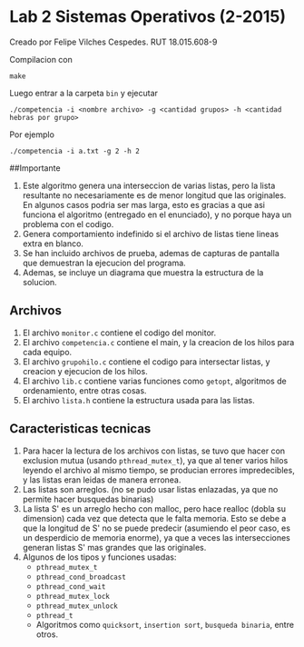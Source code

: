 # Lab 2 Sistemas Operativos (2-2015)

Creado por Felipe Vilches Cespedes.
RUT 18.015.608-9

Compilacion con 
```
make
```
Luego entrar a la carpeta ```bin``` y ejecutar
```
./competencia -i <nombre archivo> -g <cantidad grupos> -h <cantidad hebras por grupo>
```
Por ejemplo
```
./competencia -i a.txt -g 2 -h 2
```

##Importante

1. Este algoritmo genera una interseccion de varias listas, pero la lista resultante no necesariamente es de menor longitud que las originales. En algunos casos podria ser mas larga, esto es gracias a que asi funciona el algoritmo (entregado en el enunciado), y no porque haya un problema con el codigo.
2. Genera comportamiento indefinido si el archivo de listas tiene lineas extra en blanco.
3. Se han incluido archivos de prueba, ademas de capturas de pantalla que demuestran la ejecucion del programa.
4. Ademas, se incluye un diagrama que muestra la estructura de la solucion.

## Archivos

1. El archivo ```monitor.c``` contiene el codigo del monitor.
2. El archivo ```competencia.c``` contiene el main, y la creacion de los hilos para cada equipo.
3. El archivo ```grupohilo.c``` contiene el codigo para intersectar listas, y creacion y ejecucion de los hilos.
4. El archivo ```lib.c``` contiene varias funciones como ```getopt```, algoritmos de ordenamiento, entre otras cosas.
5. El archivo ```lista.h``` contiene la estructura usada para las listas.


## Caracteristicas tecnicas

1. Para hacer la lectura de los archivos con listas, se tuvo que hacer con exclusion mutua (usando ```pthread_mutex_t```), ya que al tener varios hilos leyendo el archivo al mismo tiempo, se producian errores impredecibles, y las listas eran leidas de manera erronea.
2. Las listas son arreglos. (no se pudo usar listas enlazadas, ya que no permite hacer busquedas binarias)
3. La lista S' es un arreglo hecho con malloc, pero hace realloc (dobla su dimension) cada vez que detecta que le falta memoria. Esto se debe a que la longitud de S' no se puede predecir (asumiendo el peor caso, es un desperdicio de memoria enorme), ya que a veces las intersecciones generan listas S' mas grandes que las originales.
4. Algunos de los tipos y funciones usadas:
	* ```pthread_mutex_t``` 
	* ```pthread_cond_broadcast``` 
	* ```pthread_cond_wait```
	* ```pthread_mutex_lock```
	* ```pthread_mutex_unlock```
	* ```pthread_t```
	* Algoritmos como ```quicksort```, ```insertion sort```, ```busqueda binaria```, entre otros.